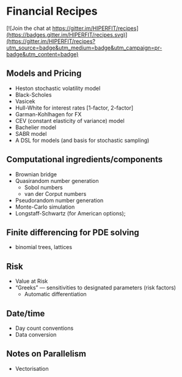 # Financial Recipes

[![Join the chat at https://gitter.im/HIPERFIT/recipes](https://badges.gitter.im/HIPERFIT/recipes.svg)](https://gitter.im/HIPERFIT/recipes?utm_source=badge&utm_medium=badge&utm_campaign=pr-badge&utm_content=badge)

Models and Pricing
------------------

- Heston stochastic volatility model
- Black-Scholes
- Vasicek
- Hull-White for interest rates [1-factor, 2-factor]
- Garman-Kohlhagen for FX
- CEV (constant elasticity of variance) model
- Bachelier model
- SABR model
- A DSL for models (and basis for stochastic sampling)

Computational ingredients/components
------------------------------------

- Brownian bridge 
- Quasirandom number generation
  * Sobol numbers
  * van der Corput numbers
- Pseudorandom number generation
- Monte-Carlo simulation
- Longstaff-Schwartz (for American options);

Finite differencing for PDE solving 
-----------------------------------

- binomial trees, lattices

Risk
----

- Value at Risk
- “Greeks” — sensitivities to designated parameters (risk factors)
  * Automatic differentiation
  
Date/time 
---------

- Day count conventions 
- Data conversion


Notes on Parallelism
--------------------

- Vectorisation



